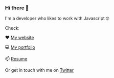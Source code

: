 <!--
**pgollangi/pgollangi** is a ✨ _special_ ✨ repository because its `README.md` (this file) appears on your GitHub profile.

Here are some ideas to get you started:

- 🔭 I’m currently working on ...
- 🌱 I’m currently learning ...
- 👯 I’m looking to collaborate on ...
- 🤔 I’m looking for help with ...
- 💬 Ask me about ...
- 📫 How to reach me: ...
- 😄 Pronouns: ...
- ⚡ Fun fact: ...
-->

### Hi there 👋

I'm a developer who likes to work with Javascript 🤓

Check:

❤️ [My website](https://pgollangi.com/)

💻 [My portfolio](https://p11r.dev)

📫 [Resume](https://https://registry.jsonresume.org/pgollangi)

Or get in touch with me on [Twitter](https://twitter.com/pkgollangi)
